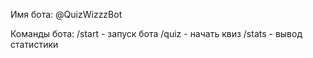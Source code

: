 Имя бота: @QuizWizzzBot

Команды бота:
    /start - запуск бота
    /quiz - начать квиз
    /stats - вывод статистики
